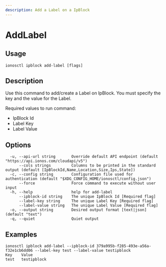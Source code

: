 ```yaml
---
description: Add a Label on a IpBlock
---
```


# AddLabel

## Usage

```text
ionosctl ipblock add-label [flags]
```

## Description

Use this command to add/create a Label on IpBlock. You must specify the key and the value for the Label.

Required values to run command: 

* IpBlock Id 
* Label Key
* Label Value

## Options

```text
  -u, --api-url string       Override default API endpoint (default "https://api.ionos.com/cloudapi/v5")
      --cols strings         Columns to be printed in the standard output (default [IpBlockId,Name,Location,Size,Ips,State])
  -c, --config string        Configuration file used for authentication (default "$XDG_CONFIG_HOME/ionosctl/config.json")
      --force                Force command to execute without user input
  -h, --help                 help for add-label
      --ipblock-id string    The unique IpBlock Id [Required flag]
      --label-key string     The unique Label Key [Required flag]
      --label-value string   The unique Label Value [Required flag]
  -o, --output string        Desired output format [text|json] (default "text")
  -q, --quiet                Quiet output
```

## Examples

```text
ionosctl ipblock add-label --ipblock-id 379a995b-f285-493e-a56a-f32e1cb6dd06 --label-key test --label-value testipblock
Key    Value
test   testipblock
```

